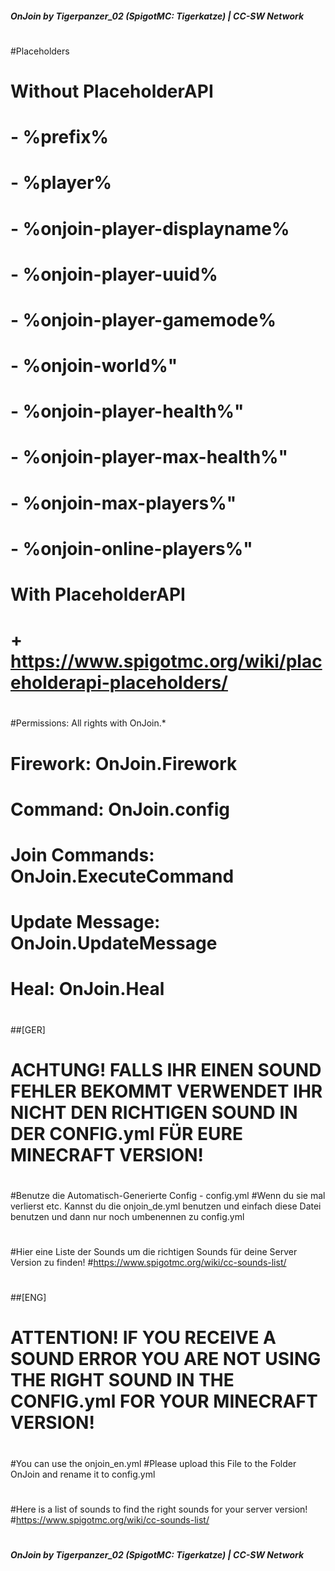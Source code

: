 ##### OnJoin by Tigerpanzer_02 (SpigotMC: Tigerkatze) | CC-SW Network #####
#
#Placeholders
#       Without PlaceholderAPI
#           - %prefix%
#           - %player%
#           - %onjoin-player-displayname%
#           - %onjoin-player-uuid%
#           - %onjoin-player-gamemode%
#           - %onjoin-world%"
#           - %onjoin-player-health%"
#           - %onjoin-player-max-health%"
#           - %onjoin-max-players%"
#           - %onjoin-online-players%"
#       With PlaceholderAPI
#           + https://www.spigotmc.org/wiki/placeholderapi-placeholders/
#
#Permissions: All rights with OnJoin.*
#            Firework: OnJoin.Firework
#            Command: OnJoin.config
#            Join Commands: OnJoin.ExecuteCommand
#            Update Message: OnJoin.UpdateMessage
#            Heal: OnJoin.Heal
#
##[GER]
#
# ACHTUNG! FALLS IHR EINEN SOUND FEHLER BEKOMMT VERWENDET IHR NICHT DEN RICHTIGEN SOUND IN DER CONFIG.yml FÜR EURE MINECRAFT VERSION!
#
#Benutze die Automatisch-Generierte Config - config.yml
#Wenn du sie mal verlierst etc. Kannst du die onjoin_de.yml benutzen und einfach diese Datei benutzen und dann nur noch umbenennen zu config.yml
#
#Hier eine Liste der Sounds um die richtigen Sounds für deine Server Version zu finden!
#https://www.spigotmc.org/wiki/cc-sounds-list/
#
#
##[ENG]
#
# ATTENTION! IF YOU RECEIVE A SOUND ERROR YOU ARE NOT USING THE RIGHT SOUND IN THE CONFIG.yml FOR YOUR MINECRAFT VERSION!
#
#You can use the onjoin_en.yml
#Please upload this File to the Folder OnJoin and rename it to config.yml
#
#Here is a list of sounds to find the right sounds for your server version!
#https://www.spigotmc.org/wiki/cc-sounds-list/
#
##### OnJoin by Tigerpanzer_02 (SpigotMC: Tigerkatze) | CC-SW Network #####
